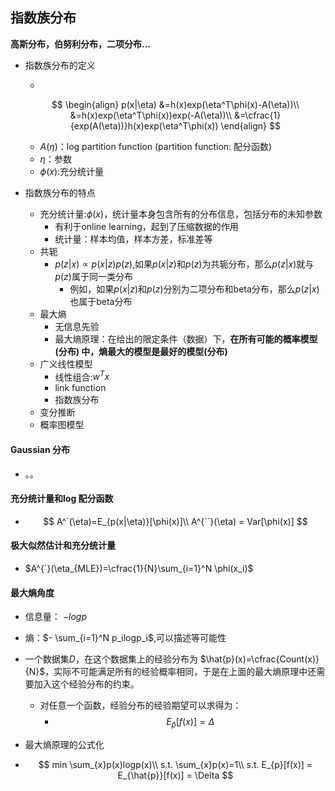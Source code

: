 ## 指数族分布

**高斯分布，伯努利分布，二项分布...**

- 指数族分布的定义

  - 

  $$
  \begin{align}
  p(x|\eta)
  &=h(x)exp(\eta^T\phi(x)-A(\eta))\\
  &=h(x)exp(\eta^T\phi(x))exp(-A(\eta))\\
  &=\cfrac{1}{exp(A(\eta))}h(x)exp(\eta^T\phi(x))
  \end{align}
  $$

  - $A(\eta)$：log  partition function (partition function: 配分函数)
  - $\eta$：参数
  - $\phi(x)$:充分统计量

- 指数族分布的特点

  - 充分统计量:$\phi(x)$，统计量本身包含所有的分布信息，包括分布的未知参数 
    - 有利于online learning，起到了压缩数据的作用
    - 统计量：样本均值，样本方差，标准差等
  - 共轭
    - $p(z|x) \propto p(x|z)p(z)$,如果$p(x|z)$和$p(z)$为共轭分布，那么$p(z|x)$就与$p(z)$属于同一类分布
      - 例如，如果$p(x|z)$和$p(z)$分别为二项分布和beta分布，那么$p(z|x)$也属于beta分布
  - 最大熵
    - 无信息先验
    - 最大熵原理：在给出的限定条件（数据）下，**在所有可能的概率模型(分布) 中，熵最大的模型是最好的模型(分布)**
  - 广义线性模型
    - 线性组合:$w^Tx$
    - link function
    - 指数族分布
  - 变分推断
  - 概率图模型

#### Gaussian 分布

- 。。

#### 充分统计量和log 配分函数

- $$
  A^`(\eta)=E_{p(x|\eta)}[\phi(x)]\\
  A^{``}(\eta) = Var[\phi(x)]
  $$

#### 极大似然估计和充分统计量

- $A^{`}(\eta_{MLE})=\cfrac{1}{N}\sum_{i=1}^N \phi(x_i)$

#### 最大熵角度

- 信息量： $-log p$
- 熵：$- \sum_{i=1}^N p_ilogp_i$,可以描述等可能性
- 一个数据集$D$，在这个数据集上的经验分布为 $\hat{p}(x)=\cfrac{Count(x)}{N}$，实际不可能满足所有的经验概率相同，于是在上面的最大熵原理中还需要加入这个经验分布的约束。
  - 对任意一个函数，经验分布的经验期望可以求得为：
    - $$E_{\hat{p}}[f(x)]=\Delta$$

- 最大熵原理的公式化

- $$
  min \sum_{x}p(x)logp(x)\\
  s.t. \sum_{x}p(x)=1\\
  s.t. E_{p}[f(x)] = E_{\hat{p}}[f(x)] = \Delta
  $$

  

